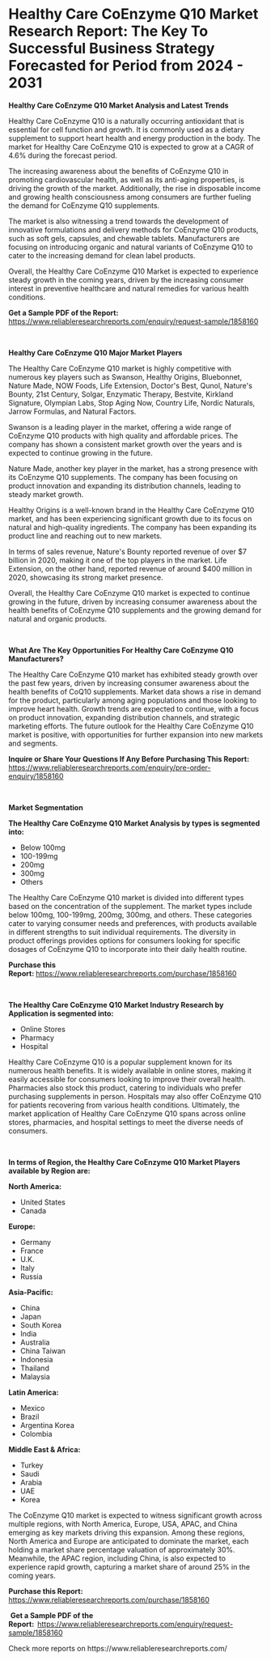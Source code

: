 <p><h1>Healthy Care CoEnzyme Q10 Market Research Report: The Key To Successful Business Strategy Forecasted for Period from 2024 - 2031</h1></p><p><strong>Healthy Care CoEnzyme Q10 Market Analysis and Latest Trends</strong></p>
<p><p>Healthy Care CoEnzyme Q10 is a naturally occurring antioxidant that is essential for cell function and growth. It is commonly used as a dietary supplement to support heart health and energy production in the body. The market for Healthy Care CoEnzyme Q10 is expected to grow at a CAGR of 4.6% during the forecast period. </p><p>The increasing awareness about the benefits of CoEnzyme Q10 in promoting cardiovascular health, as well as its anti-aging properties, is driving the growth of the market. Additionally, the rise in disposable income and growing health consciousness among consumers are further fueling the demand for CoEnzyme Q10 supplements. </p><p>The market is also witnessing a trend towards the development of innovative formulations and delivery methods for CoEnzyme Q10 products, such as soft gels, capsules, and chewable tablets. Manufacturers are focusing on introducing organic and natural variants of CoEnzyme Q10 to cater to the increasing demand for clean label products.</p><p>Overall, the Healthy Care CoEnzyme Q10 Market is expected to experience steady growth in the coming years, driven by the increasing consumer interest in preventive healthcare and natural remedies for various health conditions.</p></p>
<p><strong>Get a Sample PDF of the Report:&nbsp;</strong> <a href="https://www.reliableresearchreports.com/enquiry/request-sample/1858160">https://www.reliableresearchreports.com/enquiry/request-sample/1858160</a></p>
<p>&nbsp;</p>
<p><strong>Healthy Care CoEnzyme Q10 Major Market Players</strong></p>
<p><p>The Healthy Care CoEnzyme Q10 market is highly competitive with numerous key players such as Swanson, Healthy Origins, Bluebonnet, Nature Made, NOW Foods, Life Extension, Doctor's Best, Qunol, Nature's Bounty, 21st Century, Solgar, Enzymatic Therapy, Bestvite, Kirkland Signature, Olympian Labs, Stop Aging Now, Country Life, Nordic Naturals, Jarrow Formulas, and Natural Factors.</p><p>Swanson is a leading player in the market, offering a wide range of CoEnzyme Q10 products with high quality and affordable prices. The company has shown a consistent market growth over the years and is expected to continue growing in the future.</p><p>Nature Made, another key player in the market, has a strong presence with its CoEnzyme Q10 supplements. The company has been focusing on product innovation and expanding its distribution channels, leading to steady market growth. </p><p>Healthy Origins is a well-known brand in the Healthy Care CoEnzyme Q10 market, and has been experiencing significant growth due to its focus on natural and high-quality ingredients. The company has been expanding its product line and reaching out to new markets.</p><p>In terms of sales revenue, Nature's Bounty reported revenue of over $7 billion in 2020, making it one of the top players in the market. Life Extension, on the other hand, reported revenue of around $400 million in 2020, showcasing its strong market presence.</p><p>Overall, the Healthy Care CoEnzyme Q10 market is expected to continue growing in the future, driven by increasing consumer awareness about the health benefits of CoEnzyme Q10 supplements and the growing demand for natural and organic products.</p></p>
<p>&nbsp;</p>
<p><strong>What Are The Key Opportunities For Healthy Care CoEnzyme Q10 Manufacturers?</strong></p>
<p><p>The Healthy Care CoEnzyme Q10 market has exhibited steady growth over the past few years, driven by increasing consumer awareness about the health benefits of CoQ10 supplements. Market data shows a rise in demand for the product, particularly among aging populations and those looking to improve heart health. Growth trends are expected to continue, with a focus on product innovation, expanding distribution channels, and strategic marketing efforts. The future outlook for the Healthy Care CoEnzyme Q10 market is positive, with opportunities for further expansion into new markets and segments.</p></p>
<p><strong>Inquire or Share Your Questions If Any Before Purchasing This Report:</strong> <a href="https://www.reliableresearchreports.com/enquiry/pre-order-enquiry/1858160">https://www.reliableresearchreports.com/enquiry/pre-order-enquiry/1858160</a></p>
<p>&nbsp;</p>
<p><strong>Market Segmentation</strong></p>
<p><strong>The Healthy Care CoEnzyme Q10 Market Analysis by types is segmented into:</strong></p>
<p><ul><li>Below 100mg</li><li>100-199mg</li><li>200mg</li><li>300mg</li><li>Others</li></ul></p>
<p><p>The Healthy Care CoEnzyme Q10 market is divided into different types based on the concentration of the supplement. The market types include below 100mg, 100-199mg, 200mg, 300mg, and others. These categories cater to varying consumer needs and preferences, with products available in different strengths to suit individual requirements. The diversity in product offerings provides options for consumers looking for specific dosages of CoEnzyme Q10 to incorporate into their daily health routine.</p></p>
<p><strong>Purchase this Report:&nbsp;</strong><a href="https://www.reliableresearchreports.com/purchase/1858160">https://www.reliableresearchreports.com/purchase/1858160</a></p>
<p>&nbsp;</p>
<p><strong>The Healthy Care CoEnzyme Q10 Market Industry Research by Application is segmented into:</strong></p>
<p><ul><li>Online Stores</li><li>Pharmacy</li><li>Hospital</li></ul></p>
<p><p>Healthy Care CoEnzyme Q10 is a popular supplement known for its numerous health benefits. It is widely available in online stores, making it easily accessible for consumers looking to improve their overall health. Pharmacies also stock this product, catering to individuals who prefer purchasing supplements in person. Hospitals may also offer CoEnzyme Q10 for patients recovering from various health conditions. Ultimately, the market application of Healthy Care CoEnzyme Q10 spans across online stores, pharmacies, and hospital settings to meet the diverse needs of consumers.</p></p>
<p>&nbsp;</p>
<p><strong>In terms of Region, the Healthy Care CoEnzyme Q10 Market Players available by Region are:</strong></p>
<p>
    <p> <strong> North America: </strong>
        <ul>
            <li>United States</li>
            <li>Canada</li>
        </ul>
        </p> 
    <p> <strong> Europe: </strong>
        <ul>
            <li>Germany</li>
            <li>France</li>
            <li>U.K.</li>
            <li>Italy</li>
            <li>Russia</li>
        </ul>
        </p> 
    <p> <strong> Asia-Pacific: </strong>
        <ul>
            <li>China</li>
            <li>Japan</li>
            <li>South Korea</li>
            <li>India</li>
            <li>Australia</li>
            <li>China Taiwan</li>
            <li>Indonesia</li>
            <li>Thailand</li>
            <li>Malaysia</li>
        </ul>
        </p> 
    <p> <strong> Latin America: </strong>
        <ul>
            <li>Mexico</li>
            <li>Brazil</li>
            <li>Argentina Korea</li>
            <li>Colombia</li>
        </ul>
        </p> 
    <p> <strong> Middle East & Africa: </strong>
        <ul>
            <li>Turkey</li>
            <li>Saudi</li>
            <li>Arabia</li>
            <li>UAE</li>
            <li>Korea</li>
        </ul>
    </p>
    </p>
<p><p>The CoEnzyme Q10 market is expected to witness significant growth across multiple regions, with North America, Europe, USA, APAC, and China emerging as key markets driving this expansion. Among these regions, North America and Europe are anticipated to dominate the market, each holding a market share percentage valuation of approximately 30%. Meanwhile, the APAC region, including China, is also expected to experience rapid growth, capturing a market share of around 25% in the coming years.</p></p>
<p><strong>Purchase this Report: </strong><a href="https://www.reliableresearchreports.com/purchase/1858160">https://www.reliableresearchreports.com/purchase/1858160</a></p>
<p>&nbsp;<strong>Get a Sample PDF of the Report:&nbsp;&nbsp;</strong><a href="https://www.reliableresearchreports.com/enquiry/request-sample/1858160">https://www.reliableresearchreports.com/enquiry/request-sample/1858160</a></p>
<p><strong></strong></p>
<p>Check more reports on https://www.reliableresearchreports.com/</p>